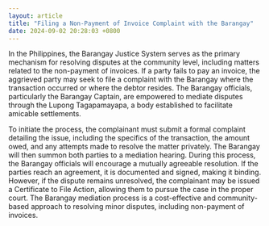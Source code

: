 ```yaml
---
layout: article
title: "Filing a Non-Payment of Invoice Complaint with the Barangay"
date: 2024-09-02 20:28:03 +0800
---
```


<p>In the Philippines, the Barangay Justice System serves as the primary mechanism for resolving disputes at the community level, including matters related to the non-payment of invoices. If a party fails to pay an invoice, the aggrieved party may seek to file a complaint with the Barangay where the transaction occurred or where the debtor resides. The Barangay officials, particularly the Barangay Captain, are empowered to mediate disputes through the Lupong Tagapamayapa, a body established to facilitate amicable settlements.</p><p>To initiate the process, the complainant must submit a formal complaint detailing the issue, including the specifics of the transaction, the amount owed, and any attempts made to resolve the matter privately. The Barangay will then summon both parties to a mediation hearing. During this process, the Barangay officials will encourage a mutually agreeable resolution. If the parties reach an agreement, it is documented and signed, making it binding. However, if the dispute remains unresolved, the complainant may be issued a Certificate to File Action, allowing them to pursue the case in the proper court. The Barangay mediation process is a cost-effective and community-based approach to resolving minor disputes, including non-payment of invoices.</p>